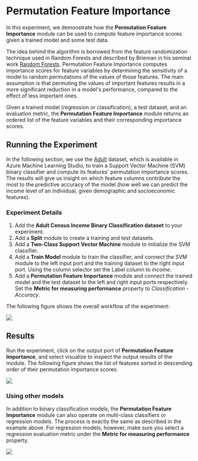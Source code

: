 # Permutation Feature Importance #

In this experiment, we demonstrate how the **Permutation Feature Importance** module can be used to compute feature importance scores given a trained model and some test data.

The idea behind the algorithm is borrowed from the feature randomization technique used in Random Forests and described by Brieman in his seminal work [Random Forests](http://www.academia.edu/download/31115690/breiman_randomforests.pdf). Permutation Feature Importance computes importance scores for feature variables by determining the sensitivity of a model to random permutations of the values of those features. The main assumption is that permuting the values of important features results in a more significant reduction in a model's performance, compared to the effect of less important ones.

Given a trained model (regression or classification), a test dataset, and an evaluation metric, the **Permutation Feature Importance** module returns an ordered list of the feature variables and their corresponding importance scores.

## Running the Experiment ##
In the following section, we use the [Adult](http://archive.ics.uci.edu/ml/datasets/Adult) dataset, which is available in Azure Machine Learning Studio, to train a Support Vector Machine (SVM) binary classifier and compute its features' permutation importance scores. The results will give us insight on which feature columns contribute the most to the predictive accuracy of the model (how well we can predict the income level of an individual, given demographic and socioeconomic features).

### Experiment Details ###

1. Add the **Adult Census Income Binary Classification dataset** to your experiment.
2. Add a **Split** module to create a training and test datasets.
3. Add a **Two-Class Support Vector Machine** module to initialize the SVM classifier.
4. Add a **Train Model** module to train the classifier, and connect the SVM module to the left input port and the training dataset to the right input port. Using the column selector set the Label column to *income*.
5. Add a **Permutation Feature Importance** module and connect the trained model and the test dataset to the left and right input ports respectively. Set the **Metric for measuring performance** property to *Classification - Accuracy*.

The following figure shows the overall workflow of the experiment:

![][image0]

## Results ##

Run the experiment, click on the output port of **Permutation Feature Importance**, and select visualize to inspect the output results of the module. The following figure shows the list of features sorted in descending order of their permutation importance scores.

![][image1]

### Using other models ###
In addition to binary classification models, the **Permutation Feature Importance** module can also operate on multi-class classifiers or regression models. The process is exactly the same as described in the example above. For regression models, however, make sure you select a regression evaluation metric under the **Metric for measuring performance** property.

![][image2]

<!-- Images -->
[image0]:https://az712634.vo.msecnd.net/samplesimg/v1/23/main.PNG
[image1]:https://az712634.vo.msecnd.net/samplesimg/v1/23/pfiresults.PNG
[image2]:https://az712634.vo.msecnd.net/samplesimg/v1/23/metric.PNG
